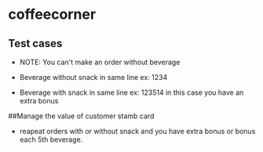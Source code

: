 # coffeecorner
## Test cases
- NOTE: You can't make an order without beverage

- Beverage without snack in same line ex: 1234
- Beverage with snack in same line ex: 123514 in this case you have an extra bonus

##Manage the value of customer stamb card
- reapeat orders with or without snack and you have extra bonus or bonus each 5th beverage.
